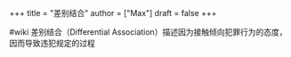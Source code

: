 +++
title = "差别结合"
author = ["Max"]
draft = false
+++

\#wiki
差别结合（Differential Association）描述因为接触倾向犯罪行为的态度，因而导致违犯规定的过程
